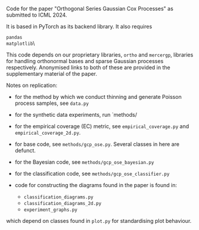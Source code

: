 Code for the paper "Orthogonal Series Gaussian Cox Processes" as submitted
to ICML 2024.

It is based in PyTorch as its backend library. It also requires

`pandas`\
`matplotlib`\


This code depends on our proprietary libraries, `ortho` and `mercergp`, 
libraries for handling orthonormal bases and sparse Gaussian processes
respectively. Anonymised links to both of these are provided in the 
supplementary material of the paper.

Notes on replication:
- for the method by which we conduct thinning and generate Poisson process 
samples, see `data.py`

- for the synthetic data experiments, run `methods/
- for the empirical coverage (EC) metric, see `empirical_coverage.py` and 
`empirical_coverage_2d.py`.

- for base code, see `methods/gcp_ose.py`. Several classes in here are defunct.
- for the Bayesian code, see `methods/gcp_ose_bayesian.py`
- for the classification code, see `methods/gcp_ose_classifier.py`

- code for constructing the diagrams found in the paper is found in:
    - `classification_diagrams.py`
    - `classification_diagrams_2d.py`
    - `experiment_graphs.py`

which depend on classes found in `plot.py` for standardising plot behaviour.

